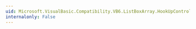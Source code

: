 ```yaml
---
uid: Microsoft.VisualBasic.Compatibility.VB6.ListBoxArray.HookUpControlEvents(System.Object)
internalonly: False
---
```

